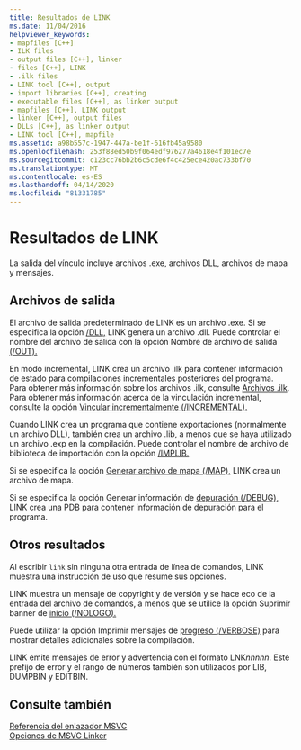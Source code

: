 ```yaml
---
title: Resultados de LINK
ms.date: 11/04/2016
helpviewer_keywords:
- mapfiles [C++]
- ILK files
- output files [C++], linker
- files [C++], LINK
- .ilk files
- LINK tool [C++], output
- import libraries [C++], creating
- executable files [C++], as linker output
- mapfiles [C++], LINK output
- linker [C++], output files
- DLLs [C++], as linker output
- LINK tool [C++], mapfile
ms.assetid: a98b557c-1947-447a-be1f-616fb45a9580
ms.openlocfilehash: 253f88ed50b9f064edf976277a4618e4f101ec7e
ms.sourcegitcommit: c123cc76bb2b6c5cde6f4c425ece420ac733bf70
ms.translationtype: MT
ms.contentlocale: es-ES
ms.lasthandoff: 04/14/2020
ms.locfileid: "81331785"
---
```

# <a name="link-output"></a>Resultados de LINK

La salida del vínculo incluye archivos .exe, archivos DLL, archivos de mapa y mensajes.

## <a name="output-files"></a><a name="_core_output_files"></a>Archivos de salida

El archivo de salida predeterminado de LINK es un archivo .exe. Si se especifica la opción [/DLL,](dll-build-a-dll.md) LINK genera un archivo .dll. Puede controlar el nombre del archivo de salida con la opción Nombre de archivo de salida [(/OUT).](out-output-file-name.md)

En modo incremental, LINK crea un archivo .ilk para contener información de estado para compilaciones incrementales posteriores del programa. Para obtener más información sobre los archivos .ilk, consulte [Archivos .ilk](dot-ilk-files-as-linker-input.md). Para obtener más información acerca de la vinculación incremental, consulte la opción [Vincular incrementalmente (/INCREMENTAL).](incremental-link-incrementally.md)

Cuando LINK crea un programa que contiene exportaciones (normalmente un archivo DLL), también crea un archivo .lib, a menos que se haya utilizado un archivo .exp en la compilación. Puede controlar el nombre de archivo de biblioteca de importación con la opción [/IMPLIB.](implib-name-import-library.md)

Si se especifica la opción [Generar archivo de mapa (/MAP),](map-generate-mapfile.md) LINK crea un archivo de mapa.

Si se especifica la opción Generar información de [depuración (/DEBUG),](debug-generate-debug-info.md) LINK crea una PDB para contener información de depuración para el programa.

## <a name="other-output"></a><a name="_core_other_output"></a>Otros resultados

Al escribir `link` sin ninguna otra entrada de línea de comandos, LINK muestra una instrucción de uso que resume sus opciones.

LINK muestra un mensaje de copyright y de versión y se hace eco de la entrada del archivo de comandos, a menos que se utilice la opción Suprimir banner de [inicio (/NOLOGO).](nologo-suppress-startup-banner-linker.md)

Puede utilizar la opción Imprimir mensajes de [progreso (/VERBOSE)](verbose-print-progress-messages.md) para mostrar detalles adicionales sobre la compilación.

LINK emite mensajes de error y advertencia con el formato LNK*nnnnn*. Este prefijo de error y el rango de números también son utilizados por LIB, DUMPBIN y EDITBIN.

## <a name="see-also"></a>Consulte también

[Referencia del enlazador MSVC](linking.md)<br/>
[Opciones de MSVC Linker](linker-options.md)
